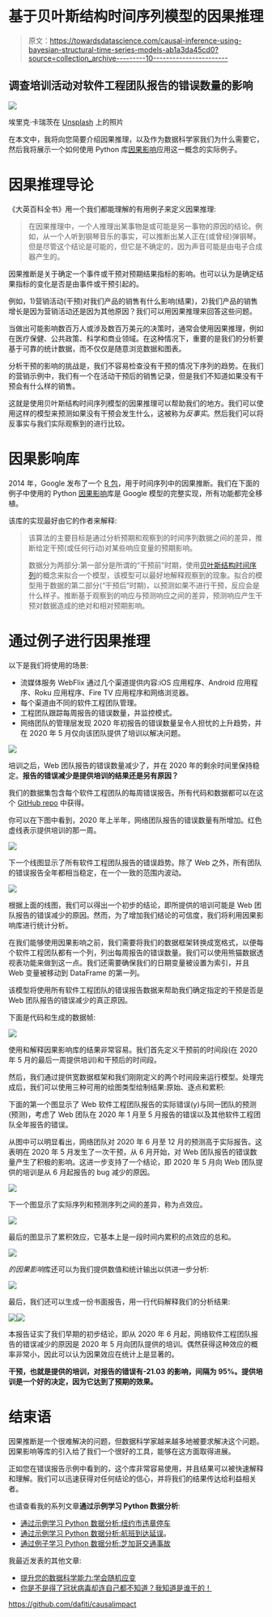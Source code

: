# 基于贝叶斯结构时间序列模型的因果推理

> 原文：<https://towardsdatascience.com/causal-inference-using-bayesian-structural-time-series-models-ab1a3da45cd0?source=collection_archive---------10----------------------->

## 调查培训活动对软件工程团队报告的错误数量的影响

![](img/758a258ceeff0296df7613851040626b.png)

埃里克·卡瑞茨在 [Unsplash](https://unsplash.com?utm_source=medium&utm_medium=referral) 上的照片

在本文中，我将向您简要介绍因果推理，以及作为数据科学家我们为什么需要它，然后我将展示一个如何使用 Python 库[因果影响](https://github.com/dafiti/causalimpact)应用这一概念的实际例子。

# 因果推理导论

《大英百科全书》用一个我们都能理解的有用例子来定义因果推理:

> 在因果推理中，一个人推理出某事物是或可能是另一事物的原因的结论。例如，从一个人听到钢琴音乐的事实，可以推断出某人正在(或曾经)弹钢琴。但是尽管这个结论是可能的，但它是不确定的，因为声音可能是由电子合成器产生的。

因果推断是关于确定一个事件或干预对预期结果指标的影响。也可以认为是确定结果指标的变化是否是由事件或干预引起的。

例如，1)营销活动(干预)对我们产品的销售有什么影响(结果)，2)我们产品的销售增长是因为营销活动还是因为其他原因？我们可以用因果推理来回答这些问题。

当做出可能影响数百万人或涉及数百万美元的决策时，通常会使用因果推理，例如在医疗保健、公共政策、科学和商业领域。在这种情况下，重要的是我们的分析要基于可靠的统计数据，而不仅仅是随意浏览数据和图表。

分析干预的影响的挑战是，我们不容易检查没有干预的情况下序列的趋势。在我们的营销示例中，我们有一个在活动干预后的销售记录，但是我们不知道如果没有干预会有什么样的销售。

这就是使用贝叶斯结构时间序列模型的因果推理可以帮助我们的地方。我们可以使用这样的模型来预测如果没有干预会发生什么，这被称为*反事实*。然后我们可以将反事实与我们实际观察到的进行比较。

# 因果影响库

2014 年，Google 发布了一个 [R 包](http://google.github.io/CausalImpact/)，用于时间序列中的因果推断。我们在下面的例子中使用的 Python [因果影响](https://github.com/dafiti/causalimpact)库是 Google 模型的完整实现，所有功能都完全移植。

该库的实现最好由它的作者来解释:

> 该算法的主要目标是通过分析预期和观察到的时间序列数据之间的差异，推断给定干预(或任何行动)对某些响应变量的预期影响。
> 
> 数据分为两部分:第一部分是所谓的“干预前”时期，使用[贝叶斯结构时间序列](https://en.wikipedia.org/wiki/Bayesian_structural_time_series)的概念来拟合一个模型，该模型可以最好地解释观察到的现象。拟合的模型用于数据的第二部分(“干预后”时期)，以预测如果不进行干预，反应会是什么样子。推断基于观察到的响应与预测响应之间的差异，预测响应产生干预对数据造成的绝对和相对预期影响。

# 通过例子进行因果推理

以下是我们将使用的场景:

*   流媒体服务 WebFlix 通过几个渠道提供内容:iOS 应用程序、Android 应用程序、Roku 应用程序、Fire TV 应用程序和网络浏览器。
*   每个渠道由不同的软件工程团队管理。
*   工程团队跟踪每周报告的错误数量，并监控模式。
*   网络团队的管理层发现 2020 年初报告的错误数量呈令人担忧的上升趋势，并在 2020 年 5 月仅向该团队提供了培训以解决问题。

![](img/3880284345a6a8f306c37e87f64818c2.png)

培训之后，Web 团队报告的错误数量减少了，并在 2020 年的剩余时间里保持稳定。**报告的错误减少是提供培训的结果还是另有原因？**

我们的数据集包含每个软件工程团队的每周错误报告。所有代码和数据都可以在这个 [GitHub repo](https://github.com/nickdcox/ml-causal-inference-swe) 中获得。

你可以在下图中看到，2020 年上半年，网络团队报告的错误数量有所增加。红色虚线表示提供培训的那一周。

![](img/c99327affd4f0316ba4d98902f70cf55.png)

下一个线图显示了所有软件工程团队报告的错误趋势。除了 Web 之外，所有团队的错误报告全年都相当稳定，在一个一致的范围内波动。

![](img/22a2a9c6a58652d106caecc9dd75c323.png)

根据上面的线图，我们可以得出一个初步的结论，即所提供的培训可能是 Web 团队报告的错误减少的原因。然而，为了增加我们结论的可信度，我们将利用因果影响库进行统计分析。

在我们能够使用因果影响之前，我们需要将我们的数据框架转换成宽格式，以便每个软件工程团队都有一个列，列出每周报告的错误数量。我们可以使用熊猫数据透视表功能来做到这一点。我们还需要确保我们的日期变量被设置为索引，并且 Web 变量被移动到 DataFrame 的第一列。

该模型将使用所有软件工程团队的错误报告数据来帮助我们确定指定的干预是否是 Web 团队报告的错误减少的真正原因。

下面是代码和生成的数据帧:

![](img/489da2dade827020969d28abf535979a.png)

使用和解释因果影响库的结果非常容易。我们首先定义干预前的时间段(在 2020 年 5 月的最后一周提供培训)和干预后的时间段。

然后，我们通过提供宽数据框架和我们刚刚定义的两个时间段来运行模型。处理完成后，我们可以使用三种可用的绘图类型绘制结果:原始、逐点和累积:

下面的第一个图显示了 Web 软件工程团队报告的实际错误(y)与同一团队的预测(预测)，考虑了 Web 团队在 2020 年 1 月至 5 月报告的错误以及其他软件工程团队全年报告的错误。

从图中可以明显看出，网络团队对 2020 年 6 月至 12 月的预测高于实际报告。这表明在 2020 年 5 月发生了一次干预，从 6 月开始，对 Web 团队报告的错误数量产生了积极的影响。这进一步支持了一个结论，即 2020 年 5 月向 Web 团队提供的培训是从 6 月起报告的 bug 减少的原因。

![](img/a5bc09f000cbadc89e959a7aaefb250b.png)

下一个图显示了实际序列和预测序列之间的差异，称为点效应。

![](img/71090e7a139730b4a2eb14e779ca6f4a.png)

最后的图显示了累积效应，它基本上是一段时间内累积的点效应的总和。

![](img/875e74280dd4bf289bb49176f22965de.png)

*的因果影响*库还可以为我们提供数值和统计输出以供进一步分析:

![](img/da6c6a249cb1f15ca34e09ad38e1dc41.png)

最后，我们还可以生成一份书面报告，用一行代码解释我们的分析结果:

![](img/371220b77fa2380fe4945dd9389d4e1c.png)![](img/ba025df53eb61656be2be7a90b2b6b29.png)

本报告证实了我们早期的初步结论，即从 2020 年 6 月起，网络软件工程团队报告的错误减少的原因是 2020 年 5 月向团队提供的培训。偶然获得这种效应的概率非常小，因此可以认为因果效应在统计上是显著的。

**干预，也就是提供的培训，对报告的错误有-21.03 的影响，间隔为 95%。提供培训是一个好的决定，因为它达到了预期的效果。**

# 结束语

因果推断是一个很难解决的问题，但数据科学家越来越多地被要求解决这个问题。因果影响等库的引入给了我们一个很好的工具，能够在这方面取得进展。

正如您在错误报告示例中看到的，这个库非常容易使用，并且结果可以被快速解释和理解。我们可以迅速获得对任何结论的信心，并将我们的结果传达给利益相关者。

也请查看我的系列文章**通过示例学习 Python 数据分析**:

*   [通过示例学习 Python 数据分析:纽约市违章停车](/learn-python-data-analytics-by-example-ny-parking-violations-e1ce1847fa2)
*   [通过示例学习 Python 数据分析:航班到达延误](/learn-python-data-analytics-by-example-airline-arrival-delays-e26356e8ae6b)。
*   [通过例子学习 Python 数据分析:芝加哥交通事故](/learn-python-data-analytics-by-example-chicago-traffic-crashes-4840f6f15ed)

我最近发表的其他文章:

*   [提升您的数据科学能力:学会随机应变](/elevate-your-data-science-abilities-learn-resourcefulness-5ae879a6b3b7)
*   [你是不是得了冠状病毒却连自己都不知道？我知道是谁干的！](https://medium.datadriveninvestor.com/did-you-have-coronavirus-and-not-even-know-it-i-know-who-did-77200e76149e)

<https://github.com/dafiti/causalimpact>   